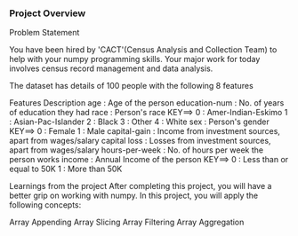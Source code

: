### Project Overview

 Problem Statement

You have been hired by 'CACT'(Census Analysis and Collection Team) to help with your numpy programming skills. Your major work for today involves census record management and data analysis.

The dataset has details of 100 people with the following 8 features

Features Description age : Age of the person education-num : No. of years of education they had race : Person's race KEY==> 0 : Amer-Indian-Eskimo 1 : Asian-Pac-Islander 2 : Black 3 : Other 4 : White sex : Person's gender KEY==> 0 : Female 1 : Male capital-gain : Income from investment sources, apart from wages/salary capital loss : Losses from investment sources, apart from wages/salary hours-per-week : No. of hours per week the person works income : Annual Income of the person KEY==> 0 : Less than or equal to 50K 1 : More than 50K

Learnings from the project
After completing this project, you will have a better grip on working with numpy. In this project, you will apply the following concepts:

Array Appending Array Slicing Array Filtering Array Aggregation


